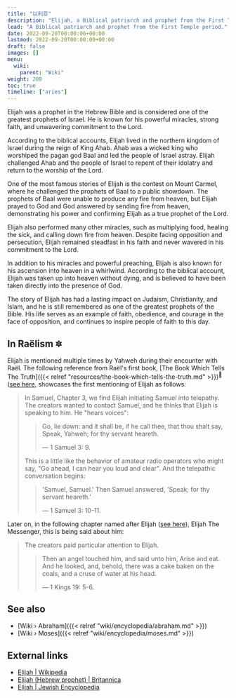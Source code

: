 ```yaml
---
title: "以利亚"
description: "Elijah, a Biblical patriarch and prophet from the First Temple period."
lead: "A Biblical patriarch and prophet from the First Temple period."
date: 2022-09-20T00:00:00+00:00
lastmod: 2022-09-20T00:00:00+00:00
draft: false
images: []
menu:
  wiki:
    parent: "Wiki"
weight: 200
toc: true
timeline: ["aries"]
---
```


Elijah was a prophet in the Hebrew Bible and is considered one of the greatest prophets of Israel. He is known for his powerful miracles, strong faith, and unwavering commitment to the Lord.

According to the biblical accounts, Elijah lived in the northern kingdom of Israel during the reign of King Ahab. Ahab was a wicked king who worshiped the pagan god Baal and led the people of Israel astray. Elijah challenged Ahab and the people of Israel to repent of their idolatry and return to the worship of the Lord.

One of the most famous stories of Elijah is the contest on Mount Carmel, where he challenged the prophets of Baal to a public showdown. The prophets of Baal were unable to produce any fire from heaven, but Elijah prayed to God and God answered by sending fire from heaven, demonstrating his power and confirming Elijah as a true prophet of the Lord.

Elijah also performed many other miracles, such as multiplying food, healing the sick, and calling down fire from heaven. Despite facing opposition and persecution, Elijah remained steadfast in his faith and never wavered in his commitment to the Lord.

In addition to his miracles and powerful preaching, Elijah is also known for his ascension into heaven in a whirlwind. According to the biblical account, Elijah was taken up into heaven without dying, and is believed to have been taken directly into the presence of God.

The story of Elijah has had a lasting impact on Judaism, Christianity, and Islam, and he is still remembered as one of the greatest prophets of the Bible. His life serves as an example of faith, obedience, and courage in the face of opposition, and continues to inspire people of faith to this day.

## In Raëlism 🔯

Elijah is mentioned multiple times by Yahweh during their encounter with Raël. The following reference from Raël's first book, [The Book Which Tells The Truth]({{< relref "resources/the-book-which-tells-the-truth.md" >}})<sup>📖</sup> ([see here](https://wheelofheaven.github.io/rael-one-the-book-which-tells-the-truth/3_watching_over_the_chosen_people.html#samson-the-telepathist), showcases the first mentioning of Elijah as follows:

> In Samuel, Chapter 3, we find Elijah initiating Samuel into telepathy. The creators wanted to contact Samuel, and he thinks that Elijah is speaking to him. He "hears voices":
>
>> Go, lie down: and it shall be, if he call thee, that thou shalt say, Speak, Yahweh; for thy servant heareth.
>>
>> — 1 Samuel 3: 9.
>
> This is a little like the behavior of amateur radio operators who might say, "Go ahead, I can hear you loud and clear". And the telepathic conversation begins:
>
>> 'Samuel, Samuel.' Then Samuel answered, 'Speak; for thy servant heareth.'
>>
>> — 1 Samuel 3: 10-11.

Later on, in the following chapter named after Elijah ([see here](https://wheelofheaven.github.io/rael-one-the-book-which-tells-the-truth/3_watching_over_the_chosen_people.html#elijah-the-messenger)), Elijah The Messenger, this is being said about him:

> The creators paid particular attention to Elijah.
>
>> Then an angel touched him, and said unto him, Arise and eat. And he looked, and, behold, there was a cake baken on the coals, and a cruse of water at his head.
>>
>> — 1 Kings 19: 5-6.

## See also

- [Wiki › Abraham]({{< relref "wiki/encyclopedia/abraham.md" >}})
- [Wiki › Moses]({{< relref "wiki/encyclopedia/moses.md" >}})

## External links

- [Elijah | Wikipedia](https://en.wikipedia.org/wiki/Elijah)
- [Elijah (Hebrew prophet) | Britannica](https://www.britannica.com/biography/Elijah-Hebrew-prophet)
- [Elijah | Jewish Encyclopedia](https://www.jewishencyclopedia.com/articles/5634-elijah)
